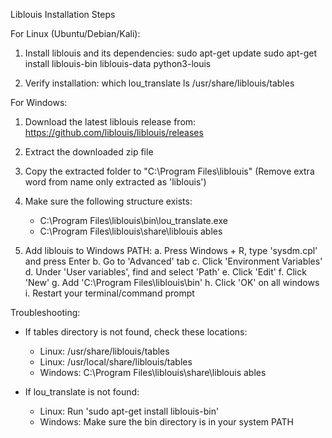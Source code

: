 Liblouis Installation Steps

For Linux (Ubuntu/Debian/Kali):
1. Install liblouis and its dependencies:
   sudo apt-get update
   sudo apt-get install liblouis-bin liblouis-data python3-louis

2. Verify installation:
   which lou_translate
   ls /usr/share/liblouis/tables

For Windows:
1. Download the latest liblouis release from: https://github.com/liblouis/liblouis/releases
2. Extract the downloaded zip file
3. Copy the extracted folder to "C:\Program Files\liblouis" (Remove     extra word from name only extracted as 'liblouis')
4. Make sure the following structure exists:
   - C:\Program Files\liblouis\bin\lou_translate.exe
   - C:\Program Files\liblouis\share\liblouis	ables

5. Add liblouis to Windows PATH:
   a. Press Windows + R, type 'sysdm.cpl' and press Enter
   b. Go to 'Advanced' tab
   c. Click 'Environment Variables'
   d. Under 'User variables', find and select 'Path'
   e. Click 'Edit'
   f. Click 'New'
   g. Add 'C:\Program Files\liblouis\bin'
   h. Click 'OK' on all windows
   i. Restart your terminal/command prompt

Troubleshooting:
- If tables directory is not found, check these locations:
  - Linux: /usr/share/liblouis/tables
  - Linux: /usr/local/share/liblouis/tables
  - Windows: C:\Program Files\liblouis\share\liblouis	ables

- If lou_translate is not found:
  - Linux: Run 'sudo apt-get install liblouis-bin'
  - Windows: Make sure the bin directory is in your system PATH